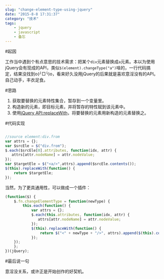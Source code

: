 ```yaml
---
slug: "change-element-type-using-jquery"
date: "2015-8-8 17:31:37"
category: "技术"
tags:
    - jquery
    - javascript
    - 备忘
---
```

#起因

工作当中遇到个有点意思的技术需求：把某个`div`元素替换成`a`元素。本以为使用jQuery会有现成的API，类似`$(element).changeType("a")`啥的，一行代码搞定，结果没找到o(╯□╰)o，看来好久没用jQuery的后果就是喜欢意淫没有的API。自己动手，丰衣足食。

#思路

1. 获取要替换的元素特性集合，暂存到一个变量里。
2. 构造新的元素，即目标元素，并将暂存的特性赋到该元素中。
3. 使用[jQuery API:replaceWith](http://api.jquery.com/replaceWith/)，将要替换的元素用新构造的元素替换之。

#代码实现
``` js

//source element:div.from 
var attrs = {};
var $srcEle = $("div.from");
$.each($srcEle[0].attributes, function(idx, attr) {
   attrs[attr.nodeName] = attr.nodeValue;
});
var $targetEle = $("<a/>",attrs).append($srcEle.contents());             
$(this).replaceWith(function() {
    return $targetEle;
});
```

当然，为了更具通用性，可以做成一个插件：
``` js
(function($) {
    $.fn.changeElementType = function(newType) {
        this.each(function() {
            var attrs = {};             
            $.each(this.attributes, function(idx, attr) {
               attrs[attr.nodeName] = attr.nodeValue;
            });
            $(this).replaceWith(function() {
                return $("<" + newType + "/>", attrs).append($(this).contents());
            });
    });
    };
})(jQuery);
```
#最后说一句

意淫没关系，或许正是开始创作的好契机。